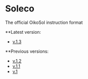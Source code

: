 # Soleco
The official OikoSol instruction format

**Latest version:  
* [v.1.3](https://github.com/OikoSol/Soleco/blob/master/OikoSol%20Soleco%20v.1.3.odt)

**Previous versions:
* [v.1.2](https://github.com/OikoSol/Soleco/blob/master/OikoSol%20Soleco%20v.1.2.odt)
* [v.1.1](https://github.com/OikoSol/Soleco/blob/master/OikoSol%20Soleco%20v.1.1.odt)
* [v.1](https://github.com/OikoSol/Soleco/blob/master/OikoSol%20Soleco%20v.1.odt)
